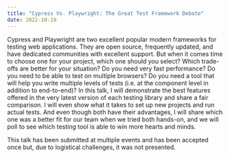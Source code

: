 ```yaml
---
title: "Cypress Vs. Playwright: The Great Test Framework Debate"
date: 2022-10-19
---
```


Cypress and Playwright are two excellent popular modern frameworks for testing web applications. They are open source,
frequently updated, and have dedicated communities with excellent support. But when it comes time to choose one for your
project, which one should you select? Which trade-offs are better for your situation? Do you need very fast performance?
Do you need to be able to test on multiple browsers? Do you need a tool that will help you write multiple levels of
tests (i.e. at the component level in addition to end-to-end)? In this talk, I will demonstrate the best features
offered in the very latest version of each testing library and share a fair comparison. I will even show what it takes
to set up new projects and run actual tests. And even though both have their advantages, I will share which one was a
better fit for our team when we tried both hands-on, and we will poll to see which testing tool is able to win more
hearts and minds.

This talk has been submitted at multiple events and has been accepted once but, due to logistical challenges, it was not
presented.